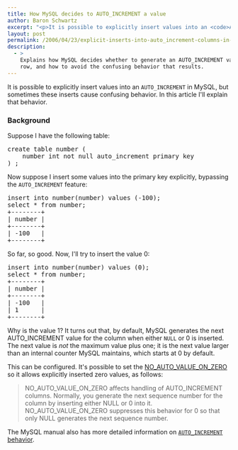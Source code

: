 ```yaml
---
title: How MySQL decides to AUTO_INCREMENT a value
author: Baron Schwartz
excerpt: "<p>It is possible to explicitly insert values into an <code>AUTO_INCREMENT</code> in MySQL, but sometimes these inserts cause confusing behavior.  In this article I'll explain that behavior.</p>"
layout: post
permalink: /2006/04/23/explicit-inserts-into-auto_increment-columns-in-mysql/
description:
  - >
    Explains how MySQL decides whether to generate an AUTO_INCREMENT value for a
    row, and how to avoid the confusing behavior that results.
---
```

It is possible to explicitly insert values into an `AUTO_INCREMENT` in MySQL, but sometimes these inserts cause confusing behavior. In this article I'll explain that behavior.

### Background

Suppose I have the following table:

<pre>create table number (
    number int not null auto_increment primary key
) ;</pre>

Now suppose I insert some values into the primary key explicitly, bypassing the `AUTO_INCREMENT` feature:

<pre>insert into number(number) values (-100);
select * from number;
+--------+
| number |
+--------+
| -100   |
+--------+</pre>

So far, so good. Now, I'll try to insert the value 0:

<pre>insert into number(number) values (0);
select * from number;
+--------+
| number |
+--------+
| -100   |
| 1      |
+--------+</pre>

Why is the value 1? It turns out that, by default, MySQL generates the next AUTO_INCREMENT value for the column when either `NULL` or 0 is inserted. The next value is *not* the maximum value plus one; it is the next value larger than an internal counter MySQL maintains, which starts at 0 by default.

This can be configured. It's possible to set the [NO\_AUTO\_VALUE\_ON\_ZERO][1] so it allows explicitly inserted zero values, as follows: <blockquote cite="http://dev.mysql.com/doc/refman/5.0/en/server-sql-mode.html">
  <p>
    NO_AUTO_VALUE_ON_ZERO affects handling of AUTO_INCREMENT columns. Normally, you generate the next sequence number for the column by inserting either NULL or 0 into it. NO_AUTO_VALUE_ON_ZERO suppresses this behavior for 0 so that only NULL generates the next sequence number.
  </p>
</blockquote>

The MySQL manual also has more detailed information on [`AUTO_INCREMENT` behavior][2].

 [1]: http://dev.mysql.com/doc/refman/5.0/en/server-sql-mode.html
 [2]: http://dev.mysql.com/doc/refman/5.0/en/example-auto-increment.html
